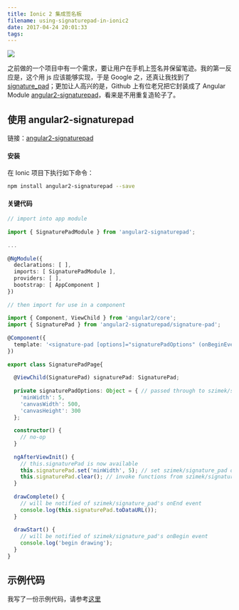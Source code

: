 ```yaml
---
title: Ionic 2 集成签名板
filename: using-signaturepad-in-ionic2
date: 2017-04-24 20:01:33
tags:
---
```



![](http://jackytse-me.gz.bcebos.com/using-signaturepad-in-ionic2/using-signaturepad-in-ionic2-00001.png)

之前做的一个项目中有一个需求，要让用户在手机上签名并保留笔迹。我的第一反应是，这个用 js 应该能够实现，于是 Google 之，还真让我找到了[signature_pad](https://github.com/szimek/signature_pad)；更加让人高兴的是，Github 上有位老兄把它封装成了 Angular Module [angular2-signaturepad](https://github.com/wulfsolter/angular2-signaturepad)，看来是不用重复造轮子了。

<!-- more -->

## 使用 angular2-signaturepad

链接：[angular2-signaturepad](https://www.npmjs.com/package/angular2-signaturepad)

#### 安装
在 Ionic 项目下执行如下命令：

```bash
npm install angular2-signaturepad --save
```

#### 关键代码

```ts
// import into app module
 
import { SignaturePadModule } from 'angular2-signaturepad';
 
...
 
@NgModule({
  declarations: [ ],
  imports: [ SignaturePadModule ],
  providers: [ ],
  bootstrap: [ AppComponent ]
})
 
// then import for use in a component
 
import { Component, ViewChild } from 'angular2/core';
import { SignaturePad } from 'angular2-signaturepad/signature-pad';
 
@Component({
  template: '<signature-pad [options]="signaturePadOptions" (onBeginEvent)="drawStart()" (onEndEvent)="drawComplete()"></signature-pad>'
})
 
export class SignaturePadPage{
 
  @ViewChild(SignaturePad) signaturePad: SignaturePad;
 
  private signaturePadOptions: Object = { // passed through to szimek/signature_pad constructor
    'minWidth': 5,
    'canvasWidth': 500,
    'canvasHeight': 300
  };
 
  constructor() {
    // no-op
  }
 
  ngAfterViewInit() {
    // this.signaturePad is now available
    this.signaturePad.set('minWidth', 5); // set szimek/signature_pad options at runtime
    this.signaturePad.clear(); // invoke functions from szimek/signature_pad API
  }
 
  drawComplete() {
    // will be notified of szimek/signature_pad's onEnd event
    console.log(this.signaturePad.toDataURL());
  }
 
  drawStart() {
    // will be notified of szimek/signature_pad's onBegin event
    console.log('begin drawing');
  }
}
```

## 示例代码

我写了一份示例代码，请参考[这里](https://github.com/SZMSTC/Sample-PengweiSoft/tree/master/src/pages/sample-signaturepad)
